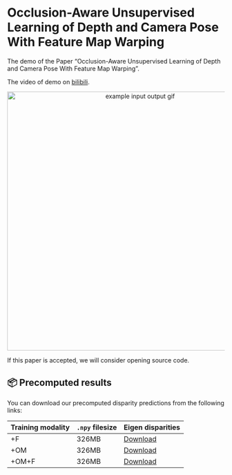 # Occlusion-Aware Unsupervised Learning of Depth and Camera Pose With Feature Map Warping

The demo of the Paper “Occlusion-Aware Unsupervised Learning of Depth and Camera Pose With Feature Map Warping”.

The video of demo on [bilibili](https://www.bilibili.com/video/av75657817).
<p align="center">
  <img src="assets/disp_1.gif" alt="example input output gif" width="600" />
</p>

If this paper is accepted, we will consider opening source code.

## 📦 Precomputed results

You can download our precomputed disparity predictions from the following links:


| Training modality | `.npy` filesize | Eigen disparities                                                                             |
|-------------------|-----------------|-----------------------------------------------------------------------------------------------|
| +F                | 326MB           | [Download](https://drive.google.com/open?id=1Omyf7eKD6M_1o1-mTlqXvEfSfeM8PAyw)           |
| +OM               | 326MB           | [Download](https://drive.google.com/open?id=1pTVGIIp4qfQolFRcDNNJ3xtEQDEO-b6q)         |
| +OM+F             | 326MB           | [Download](https://drive.google.com/open?id=1O0UfvSNgvC-eeu5l3YLK8qJJgTP2W47l)  |

